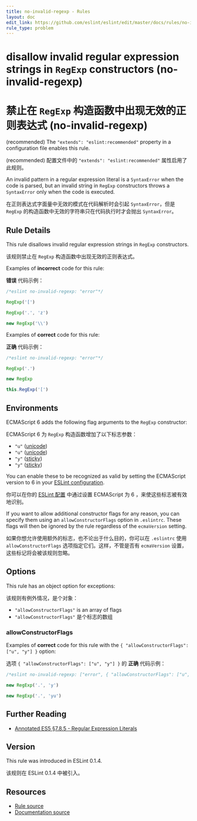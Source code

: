 ```yaml
---
title: no-invalid-regexp - Rules
layout: doc
edit_link: https://github.com/eslint/eslint/edit/master/docs/rules/no-invalid-regexp.md
rule_type: problem
---
```

<!-- Note: No pull requests accepted for this file. See README.md in the root directory for details. -->

# disallow invalid regular expression strings in `RegExp` constructors (no-invalid-regexp)

# 禁止在 `RegExp` 构造函数中出现无效的正则表达式 (no-invalid-regexp)

(recommended) The `"extends": "eslint:recommended"` property in a configuration file enables this rule.

(recommended) 配置文件中的 `"extends": "eslint:recommended"` 属性启用了此规则。

An invalid pattern in a regular expression literal is a `SyntaxError` when the code is parsed, but an invalid string in `RegExp` constructors throws a `SyntaxError` only when the code is executed.

在正则表达式字面量中无效的模式在代码解析时会引起 `SyntaxError`，但是 `RegExp` 的构造函数中无效的字符串只在代码执行时才会抛出 `SyntaxError`。

## Rule Details

This rule disallows invalid regular expression strings in `RegExp` constructors.

该规则禁止在 `RegExp` 构造函数中出现无效的正则表达式。

Examples of **incorrect** code for this rule:

**错误** 代码示例：

```js
/*eslint no-invalid-regexp: "error"*/

RegExp('[')

RegExp('.', 'z')

new RegExp('\\')
```

Examples of **correct** code for this rule:

**正确** 代码示例：

```js
/*eslint no-invalid-regexp: "error"*/

RegExp('.')

new RegExp

this.RegExp('[')
```

## Environments

ECMAScript 6 adds the following flag arguments to the `RegExp` constructor:

ECMAScript 6 为 `RegExp` 构造函数增加了以下标志参数：

* `"u"` ([unicode](https://people.mozilla.org/~jorendorff/es6-draft.html#sec-get-regexp.prototype.unicode))
* `"u"` ([unicode](https://people.mozilla.org/~jorendorff/es6-draft.html#sec-get-regexp.prototype.unicode))
* `"y"` ([sticky](https://people.mozilla.org/~jorendorff/es6-draft.html#sec-get-regexp.prototype.sticky))
* `"y"` ([sticky](https://people.mozilla.org/~jorendorff/es6-draft.html#sec-get-regexp.prototype.sticky))

You can enable these to be recognized as valid by setting the ECMAScript version to 6 in your [ESLint configuration](../user-guide/configuring).

你可以在你的 [ESLint 配置](../user-guide/configuring) 中通过设置 ECMAScript 为 6 ，来使这些标志被有效地识别。

If you want to allow additional constructor flags for any reason, you can specify them using an `allowConstructorFlags` option in `.eslintrc`. These flags will then be ignored by the rule regardless of the `ecmaVersion` setting.

如果你想允许使用额外的标志，也不论出于什么目的，你可以在 `.eslintrc` 使用 `allowConstructorFlags` 选项指定它们。这样，不管是否有 `ecmaVersion` 设置，这些标记将会被该规则忽略。

## Options

This rule has an object option for exceptions:

该规则有例外情况，是个对象：

* `"allowConstructorFlags"` is an array of flags
* `"allowConstructorFlags"` 是个标志的数组

### allowConstructorFlags

Examples of **correct** code for this rule with the `{ "allowConstructorFlags": ["u", "y"] }` option:

选项 `{ "allowConstructorFlags": ["u", "y"] }` 的 **正确** 代码示例：

```js
/*eslint no-invalid-regexp: ["error", { "allowConstructorFlags": ["u", "y"] }]*/

new RegExp('.', 'y')

new RegExp('.', 'yu')
```

## Further Reading

* [Annotated ES5 §7.8.5 - Regular Expression Literals](https://es5.github.io/#x7.8.5)

## Version

This rule was introduced in ESLint 0.1.4.

该规则在 ESLint 0.1.4 中被引入。

## Resources

* [Rule source](https://github.com/eslint/eslint/tree/master/lib/rules/no-invalid-regexp.js)
* [Documentation source](https://github.com/eslint/eslint/tree/master/docs/rules/no-invalid-regexp.md)
